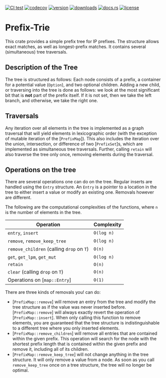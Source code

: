 [![CI test](https://img.shields.io/github/actions/workflow/status/tiborschneider/prefix-trie/test.yml)](https://github.com/tiborschneider/prefix-trie/actions)
[![codecov](https://codecov.io/gh/tiborschneider/prefix-trie/branch/main/graph/badge.svg?token=EEJXNNURMW)](https://codecov.io/gh/tiborschneider/prefix-trie)
[![version](https://img.shields.io/crates/v/prefix-trie)](https://crates.io/crates/prefix-trie)
[![downloads](https://img.shields.io/crates/d/prefix-trie)](https://crates.io/crates/prefix-trie)
[![docs.rs](https://img.shields.io/docsrs/prefix-trie/latest)](https://docs.rs/prefix-trie/latest/prefix_trie/)
[![license](https://img.shields.io/crates/l/prefix-trie/0.2.2)](https://crates.io/crates/prefix-trie)

# Prefix-Trie

This crate provides a simple prefix tree for IP prefixes. The structure allows exact matches, as
well as longest-prefix matches. It contains several (simultaneous) tree traversals.
## Description of the Tree

The tree is structured as follows: Each node consists of a prefix, a container for a potential
value (`Option`), and two optional children. Adding a new child, or traversing into the tree is
done as follows: we look at the most significant bit that is **not** part of the prefix
itself. If it is not set, then we take the left branch, and otherwise, we take the right one.

## Traversals

Any iteration over all elements in the tree is implemented as a graph traversal that will yield
elements in lexicographic order (with the exception of mutable iteration of the
[`PrefixMap`]). This also includes the iteration over the union, intersection, or difference of
two [`PrefixSet`]s, which are implemented as simultaneous tree traversals. Further, calling
`retain` will also traverse the tree only once, removing elements during the traversal.

## Operations on the tree

There are several operations one can do on the tree. Regular inserts are handled using the
`Entry` structure. An `Entry` is a pointer to a location in the tree to either insert a value or
modify an existing one. Removals however are different.

The following are the computational complexities of the functions, where `n` is the number of
elements in the tree.

| Operation                                 | Complexity |
|-------------------------------------------|------------|
| `entry`, `insert`                         | `O(log n)` |
| `remove`, `remove_keep_tree`              | `O(log n)` |
| `remove_children` (calling `drop` on `T`) | `O(n)`     |
| `get`, `get_lpm`, `get_mut`               | `O(log n)` |
| `retain`                                  | `O(n)`     |
| `clear` (calling `drop` on `T`)           | `O(n)`     |
| Operations on [`map::Entry`]              | `O(1)`     |

There are three kinds of removals you! can do:

- [`PrefixMap::remove`] will remove an entry from the tree and modify the tree structure as if
  the value was never inserted before. [`PrefixMap::remove`] will always exactly revert the
  operation of [`PrefixMap::insert`]. When only calling this function to remove elements, you
  are guaranteed that the tree structure is indistinguishable to a different tree where you
  only inserted elements.
- [`PrefixMap::remove_children`] will remove all entries that are contained within the given
  prefix. This operation will search for the node with the shortest prefix length that is
  contained within the given prefix and remove it, including all of its children.
- [`PrefixMap::remove_keep_tree`] will not change anything in the tree structure. It will only
  remove a value from a node. As soon as you call `remove_keep_tree` once on a tree structure,
  the tree will no longer be optimal.
